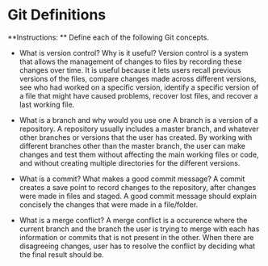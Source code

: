 # Git Definitions

**Instructions: ** Define each of the following Git concepts.

* What is version control?  Why is it useful?
Version control is a system that allows the management of changes to files by recording these changes over time. It is useful because it lets users recall previous versions of the files, compare changes made across different versions, see who had worked on a specific version, identify a specific version of a file that might have caused problems, recover lost files, and recover a last working file.

* What is a branch and why would you use one
A branch is a version of a repository. A repository usually includes a master branch, and whatever other branches or versions that the user has created. By working with different branches other than the master branch, the user can make changes and test them without affecting the main working files or code, and without creating multiple directories for the different versions.

* What is a commit? What makes a good commit message?
A commit creates a save point to record changes to the repository, after changes were made in files and staged. A good commit message should explain concisely the changes that were made in a file/folder.

* What is a merge conflict?
A merge conflict is a occurence where the current branch and the branch the user is trying to merge with each has information or commits that is not present in the other. When there are disagreeing changes, user has to resolve the conflict by deciding what the final result should be.